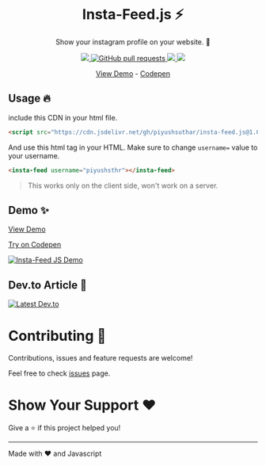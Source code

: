 <p align="center">
  <h1 align="center">Insta-Feed.js ⚡</h1>
  <p align="center">Show your instagram profile on your website. 🌈</p>
</p>
<p align="center">
  <a href="https://github.com/piyushsuthar/insta-feed.js/issues">
    <img src="https://img.shields.io/github/issues/PiyushSuthar/insta-feed.js?style=for-the-badge" />
  </a>
  <a href="https://github.com/PiyushSuthar/insta-feed.js/pulls">
    <img alt="GitHub pull requests" src="https://img.shields.io/github/issues-pr/piyushsuthar/insta-feed.js?style=for-the-badge">
  </a>
  <a href="https://www.jsdelivr.com/package/gh/piyushsuthar/insta-feed.js">
    <img src="https://img.shields.io/jsdelivr/gh/hm/piyushsuthar/insta-feed.js?style=for-the-badge" />
  </a>
  <a href="https://instagram.com/piyushsthr" target="_blank">
    <img src="https://img.shields.io/badge/Follow%20on%20Instagram-%40PiyushSthr-orange?style=for-the-badge" />
  </a>
</p>
<p align="center">
  <a href="https://piyushsuthar.github.io/insta-feed.js/" target="_blank">View Demo</a>
-
<a href="https://codepen.io/piyushsuthar/pen/dyMOeXZ">Codepen</a>
</p>

## Usage 🔥

include this CDN in your html file.
```html
<script src="https://cdn.jsdelivr.net/gh/piyushsuthar/insta-feed.js@1.0/src/insta-feed.min.js" ></script>
```

And use this html tag in your HTML. Make sure to change `username=` value to your username.
```html
<insta-feed username="piyushsthr"></insta-feed>
```

> This works only on the client side, won't work on a server.

## Demo ✨
<a href="https://piyushsuthar.github.io/insta-feed.js/" target="_blank">View Demo</a>

<a href="https://codepen.io/piyushsuthar/pen/dyMOeXZ">Try on Codepen</a>

[![Insta-Feed JS Demo](https://cdn.statically.io/img/i.ibb.co/jkwGvtd/insta-feedjs.png)](https://piyushsuthar.github.io/insta-feed.js/)

## Dev.to Article 🦄

[![Latest Dev.to](https://latest-devto-post.vercel.app/api?username=piyush&slug=unofficial-instagram-widget-for-your-website-portfolio-k58)](https://dev.to/piyush/unofficial-instagram-widget-for-your-website-portfolio-k58)

# Contributing 🤝
Contributions, issues and feature requests are welcome!

Feel free to check [issues](https://github.com/piyushsuthar/insta-feed.js/issues) page.

# Show Your Support ❤
Give a ⭐️ if this project helped you!

---

Made with ❤ and Javascript
